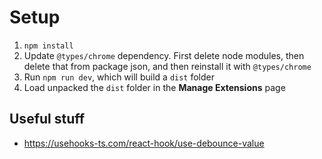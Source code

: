 # Setup

1. `npm install`
2. Update `@types/chrome` dependency. First delete node modules, then delete that from package json, and then reinstall it with `@types/chrome`
3. Run `npm run dev`, which will build a `dist` folder
4. Load unpacked the `dist` folder in the **Manage Extensions** page

## Useful stuff

- https://usehooks-ts.com/react-hook/use-debounce-value
